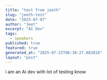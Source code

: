 ```yaml
---
title: "test from jeeth"
slug: "jeeth-test"
date: "2025-07-07"
author: "Jeet"
excerpt: "AI Dev"
tags:
  - speakers
published: true
featured: true
generated_at: "2025-07-22T06:38:27.082810"
layout: "post"
---
```


i am an Ai dev with lot of testing know